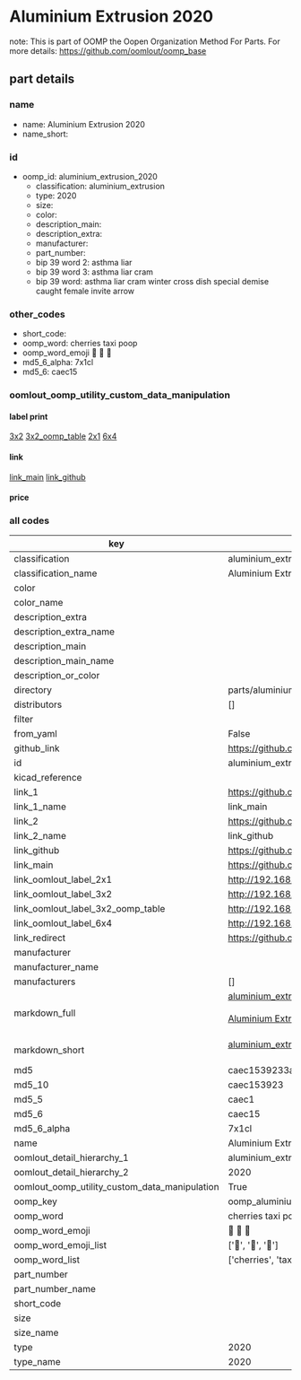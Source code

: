 # Aluminium Extrusion 2020  

note: This is part of OOMP the Oopen Organization Method For Parts. For more details: https://github.com/oomlout/oomp_base

##  part details
  







### name
* name: Aluminium Extrusion 2020
* name_short: 
### id
* oomp_id: aluminium_extrusion_2020
  * classification: aluminium_extrusion
  * type: 2020
  * size: 
  * color: 
  * description_main: 
  * description_extra: 
  * manufacturer: 
  * part_number: 
  * bip 39 word 2: asthma liar
  * bip 39 word 3: asthma liar cram
  * bip 39 word: asthma liar cram winter cross dish special demise caught female invite arrow

### other_codes
* short_code: 
* oomp_word: cherries taxi poop
* oomp_word_emoji :cherries: :taxi: :poop:
* md5_6_alpha: 7x1cl
* md5_6: caec15






### oomlout_oomp_utility_custom_data_manipulation
#### label print
[3x2](http://192.168.1.245:1112/?label=oomp%207x1cl)
[3x2_oomp_table](http://192.168.1.108:1112/?label=oomp%207x1cl)
[2x1](http://192.168.1.242:1112/?label=oomp%207x1cl)
[6x4](http://192.168.1.55:1112/?label=oomp%207x1cl)    

#### link

[link_main](https://github.com/oomlout/oomlout_oomp_version_1_messy/tree/main/parts/aluminium_extrusion_2020) [link_github](https://github.com/oomlout/oomlout_oomp_version_1_messy/tree/main/parts/aluminium_extrusion_2020)                             

#### price







### all codes 
| key | value |  
| --- | --- |  
| classification | aluminium_extrusion |  
| classification_name | Aluminium Extrusion |  
| color |  |  
| color_name |  |  
| description_extra |  |  
| description_extra_name |  |  
| description_main |  |  
| description_main_name |  |  
| description_or_color |   |  
| directory | parts/aluminium_extrusion_2020 |  
| distributors | [] |  
| filter |  |  
| from_yaml | False |  
| github_link | https://github.com/oomlout/oomlout_oomp_part_src/tree/main/parts/aluminium_extrusion_2020 |  
| id | aluminium_extrusion_2020 |  
| kicad_reference |  |  
| link_1 | https://github.com/oomlout/oomlout_oomp_version_1_messy/tree/main/parts/aluminium_extrusion_2020 |  
| link_1_name | link_main |  
| link_2 | https://github.com/oomlout/oomlout_oomp_version_1_messy/tree/main/parts/aluminium_extrusion_2020 |  
| link_2_name | link_github |  
| link_github | https://github.com/oomlout/oomlout_oomp_version_1_messy/tree/main/parts/aluminium_extrusion_2020 |  
| link_main | https://github.com/oomlout/oomlout_oomp_version_1_messy/tree/main/parts/aluminium_extrusion_2020 |  
| link_oomlout_label_2x1 | http://192.168.1.242:1112/?label=oomp%207x1cl |  
| link_oomlout_label_3x2 | http://192.168.1.245:1112/?label=oomp%207x1cl |  
| link_oomlout_label_3x2_oomp_table | http://192.168.1.108:1112/?label=oomp%207x1cl |  
| link_oomlout_label_6x4 | http://192.168.1.55:1112/?label=oomp%207x1cl |  
| link_redirect | https://github.com/oomlout/oomlout_oomp_version_1_messy/tree/main/parts/aluminium_extrusion_2020 |  
| manufacturer |  |  
| manufacturer_name |  |  
| manufacturers | [] |  
| markdown_full | [aluminium_extrusion_2020](none)<br>[](none)<br>[Aluminium Extrusion 2020](none)<br><br> |  
| markdown_short | [aluminium_extrusion_2020](none)<br><br> |  
| md5 | caec1539233a5a1cfc9a0fc064603070 |  
| md5_10 | caec153923 |  
| md5_5 | caec1 |  
| md5_6 | caec15 |  
| md5_6_alpha | 7x1cl |  
| name | Aluminium Extrusion 2020 |  
| oomlout_detail_hierarchy_1 | aluminium_extrusion |  
| oomlout_detail_hierarchy_2 | 2020 |  
| oomlout_oomp_utility_custom_data_manipulation | True |  
| oomp_key | oomp_aluminium_extrusion_2020 |  
| oomp_word | cherries taxi poop |  
| oomp_word_emoji | :cherries: :taxi: :poop: |  
| oomp_word_emoji_list | [':cherries:', ':taxi:', ':poop:'] |  
| oomp_word_list | ['cherries', 'taxi', 'poop'] |  
| part_number |  |  
| part_number_name |  |  
| short_code |  |  
| size |  |  
| size_name |  |  
| type | 2020 |  
| type_name | 2020 |  
